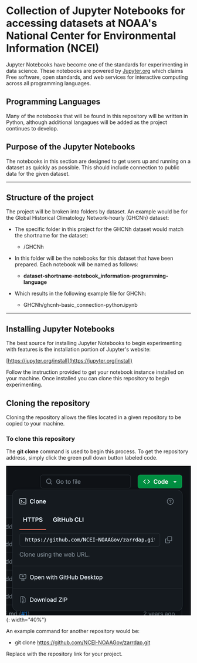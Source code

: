 # Collection of Jupyter Notebooks for accessing datasets at NOAA's National Center for Environmental Information (NCEI)

Jupyter Notebooks have become one of the standards for experimenting in data science. These notebooks are powered by [Jupyter.org](https://jupyter.org/) which claims Free software, open standards, and web services for interactive computing across all programming languages.

## Programming Languages

Many of the notebooks that will be found in this repository will be written in Python, although additional langagues will be added as the project continues to develop.

## Purpose of the Jupyter Notebooks
The notebooks in this section are designed to get users up and running on a dataset as quickly as possible. This should include connection to public data for the given dataset.

---

## Structure of the project

The project will be broken into folders by dataset. An example would be for the Global Historical Climatology Network-hourly (GHCNh) dataset:

- The specific folder in this project for the GHCNh dataset would match the shortname for the dataset:
    - /GHCNh

- In this folder will be the notebooks for this dataset that have been prepared. Each notebook will be named as follows:

    - **dataset-shortname**-**notebook_information**-**programming-language**

- Which results in the following example file for GHCNh:

    - GHCNh/ghcnh-basic_connection-python.ipynb

---

## Installing Jupyter Notebooks

The best source for installing Jupyter Notebooks to begin experimenting with features is the installation portion of Jupyter's website:

[https://jupyter.org/install](https://jupyter.org/install)

Follow the instruction provided to get your notebook instance installed on your machine. Once installed you can clone this repository to begin experimenting.

## Cloning the repository

Cloning the repository allows the files located in a given repository to be copied to your machine.

### To clone this repository

The **git clone** command is used to begin this process. To get the repository address, simply click the green pull down button labeled code.

![Finding thg repository's link](assets/github-repo-link.png){: width="40%"}

An example command for another repository would be:

- git clone https://github.com/NCEI-NOAAGov/zarrdap.git

Replace with the repository link for your project.
